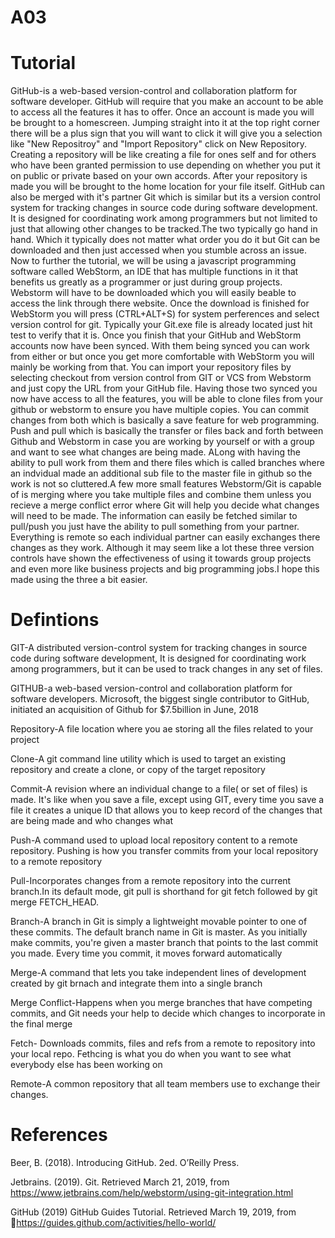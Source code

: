 # A03

# Tutorial
GitHub-is a web-based version-control and collaboration platform for software developer. GitHub will require that you make an account to be able to access all the features it has to offer. Once an account is made you will be brought to a homescreen. Jumping straight into it at the top right corner there will be a plus sign that you will want to click it will give you a selection like "New Repositroy" and "Import Repository" click on New Repository. Creating a repository will be like creating a file for ones self and for others who have been granted permission to use depending on whether you put it on public or private based on your own accords. After your repository is made you will be brought to the home location for your file itself. GitHub can also be merged with it's partner Git which is similar but its a version control system for tracking changes in source code during software development. It is designed for coordinating work among programmers but not limited to just that allowing other changes to be tracked.The two typically go hand in hand. Which it typically does not matter what order you do it but Git can be downloaded and then just accessed when you stumble across an issue. Now to further the tutorial, we will be using a javascript programming software called WebStorm, an IDE that has multiple functions in it that benefits us greatly as a programmer or just during group projects. Webstorm will have to be downloaded which you will easily beable to access the link through there website. Once the download is finished for WebStorm you will press (CTRL+ALT+S) for system perferences and select version control for git. Typically your Git.exe file is already located just hit test to verify that it is. Once you finish that your GitHub and WebStorm accounts now have been synced. With them being synced you can work from either or but once you get more comfortable with WebStorm you will mainly be working from that. You can import your repository files by selecting checkout from version control from GIT or VCS from Webstorm and just copy the URL from your GitHub file. Having those two synced you now have access to all the features, you will be able to clone files from your github or webstorm to ensure you have multiple copies. You can commit changes from both which is basically a save feature for web programming. Push and pull which is basically the transfer or files back and forth between Github and Webstorm in case you are working by yourself or with a group and want to see what changes are being made. ALong with having the ability to pull work from them and there files which is called branches where an indvidual made an additional sub file to the master file in github so the work is not so cluttered.A few more small features Webstorm/Git is capable of is merging where you take multiple files and combine them unless you recieve a merge conflict error where Git will help you decide what changes will need to be made. The information can easily be fetched similar to pull/push you just have the ability to pull something from your partner. Everything is remote so each individual partner can easily exchanges there changes as they work. Although it may seem like a lot these three version controls have shown the effectiveness of using it towards group projects and even more like business projects and big programming jobs.I hope this made using the three a bit easier.

# Defintions
GIT-A distributed version-control system for tracking changes in source code during software development, It is designed for coordinating work among programmers, but it can be used to track changes in any set of files.

GITHUB-a web-based version-control and collaboration platform for software developers. Microsoft, the biggest single contributor to GitHub, initiated an acquisition of Github for $7.5billion in June, 2018

Repository-A file location where you ae storing all the files related to your project

Clone-A git command line utility which is used to target an existing repository and create a clone, or copy of the target repository

Commit-A revision where an individual change to a file( or set of files) is made. It's like when you save a file, except using GIT, every time you save a file it creates a unique ID that allows you to keep record of the changes that are being made and who changes what

Push-A command used to upload local repository content to a remote repository. Pushing is how you transfer commits from your local repository to a remote repository 

Pull-Incorporates changes from a remote repository into the current branch.In its default mode, git pull is shorthand for git fetch followed by git merge FETCH_HEAD.

Branch-A branch in Git is simply a lightweight movable pointer to one of these commits. The default branch name in Git is master. As you initially make commits, you're given a master branch that points to the last commit you made. Every time you commit, it moves forward automatically

Merge-A command that lets you take independent lines of development created by git brnach and integrate them into a single branch

Merge Conflict-Happens when you merge branches that have competing commits, and Git needs your help to decide which changes to incorporate in the final merge

Fetch- Downloads commits, files and refs from a remote to repository into your local repo. Fethcing is what you do when you want to see what everybody else has been working on

Remote-A common repository that all team members use to exchange their changes.

# References
Beer, B. (2018). Introducing GitHub. 2ed. O’Reilly Press. 

Jetbrains. (2019). Git.   Retrieved March 21, 2019, from https://www.jetbrains.com/help/webstorm/using-git-integration.html

GitHub (2019) GitHub Guides Tutorial. Retrieved  March 19, 2019, from https://guides.github.com/activities/hello-world/ 

